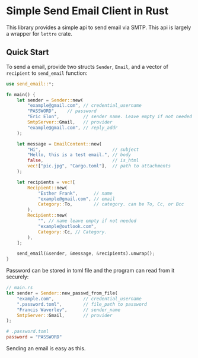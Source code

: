 # Simple Send Email Client in Rust

This library provides a simple api to send email via SMTP. This api is largely a wrapper for `lettre` crate.

## Quick Start 

To send a email, provide two structs `Sender`, `Email`, and a vector of `recipient` to `send_email` function:

```rust 
use send_email::*;

fn main() {
    let sender = Sender::new(
        "example@gmail.com", // credential_username
        "PASSWORD",    // password
        "Eric Elon",         // sender name. Leave empty if not needed
        SmtpServer::Gmail,   // provider
        "example@gmail.com", // reply_addr
    );

    let message = EmailContent::new(
        "Hi",                           // subject
        "Hello, this is a test email.", // body
        false,                          // is_html
        vec!["pic.jpg", "Cargo.toml"],  // path to attachments
    );

    let recipients = vec![
        Recipient::new(
            "Esther Frank",      // name
            "example@gmail.com", // email
            Category::To,        // category. can be To, Cc, or Bcc
        ),
        Recipient::new(
            "", // name leave empty if not needed
            "example@outlook.com",
            Category::Cc, // Category.
        ),
    ];

    send_email(&sender, &message, &recipients).unwrap();
}
```

Password can be stored in toml file and the program can read from it securely: 

```rust
// main.rs
let sender = Sender::new_passwd_from_file(
    "example.com",           // credential_username
    ".password.toml",        // file_path to password
    "Francis Waverley",      // sender_name
    SmtpServer::Gmail,       // provider
);
```

```toml
# .password.toml
password = "PASSWORD"
```
Sending an email is easy as this. 

